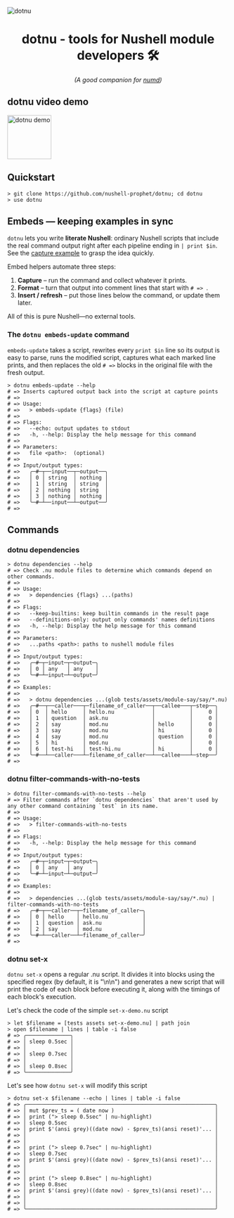 ![dotnu](https://github.com/user-attachments/assets/4fb74e46-f75b-4155-8e61-8ff75db66117)

<h1 align="center"><strong>dotnu - tools for Nushell module developers 🛠️</strong></h1>

<p align="center"><em>(A good companion for <a href="https://github.com/nushell-prophet/numd">numd</a>)</em></p>

## dotnu video demo

<a href="https://youtu.be/-C7_dfLXXrE">
  <img src="https://github.com/user-attachments/assets/fdd07bfc-7d77-4dca-8a1c-3e27ac3063f9" alt="dotnu demo" width="100"/>
</a>

## Quickstart

```nushell no-run
> git clone https://github.com/nushell-prophet/dotnu; cd dotnu
> use dotnu
```

## Embeds — keeping examples in sync

`dotnu` lets you write **literate Nushell**: ordinary Nushell scripts that include the real command output right after each pipeline ending in `| print $in`. See the [capture example](/dotnu-capture.nu) to grasp the idea quickly.

Embed helpers automate three steps:

1. **Capture** – run the command and collect whatever it prints.
2. **Format** – turn that output into comment lines that start with `# => `.
3. **Insert / refresh** – put those lines below the command, or update them later.

All of this is pure Nushell—no external tools.

### The `dotnu embeds-update` command

`embeds-update` takes a script, rewrites every `print $in` line so its output is easy to parse, runs the modified script, captures what each marked line prints, and then replaces the old `# =>` blocks in the original file with the fresh output.

```nushell
> dotnu embeds-update --help
# => Inserts captured output back into the script at capture points
# =>
# => Usage:
# =>   > embeds-update {flags} (file)
# =>
# => Flags:
# =>   --echo: output updates to stdout
# =>   -h, --help: Display the help message for this command
# =>
# => Parameters:
# =>   file <path>:  (optional)
# =>
# => Input/output types:
# =>   ╭─#─┬──input──┬─output──╮
# =>   │ 0 │ string  │ nothing │
# =>   │ 1 │ string  │ string  │
# =>   │ 2 │ nothing │ string  │
# =>   │ 3 │ nothing │ nothing │
# =>   ╰─#─┴──input──┴─output──╯
# =>
```

## Commands

### dotnu dependencies

```nushell
> dotnu dependencies --help
# => Check .nu module files to determine which commands depend on other commands.
# =>
# => Usage:
# =>   > dependencies {flags} ...(paths)
# =>
# => Flags:
# =>   --keep-builtins: keep builtin commands in the result page
# =>   --definitions-only: output only commands' names definitions
# =>   -h, --help: Display the help message for this command
# =>
# => Parameters:
# =>   ...paths <path>: paths to nushell module files
# =>
# => Input/output types:
# =>   ╭─#─┬─input─┬─output─╮
# =>   │ 0 │ any   │ any    │
# =>   ╰─#─┴─input─┴─output─╯
# =>
# => Examples:
# =>
# =>   > dotnu dependencies ...(glob tests/assets/module-say/say/*.nu)
# =>   ╭─#──┬──caller───┬─filename_of_caller──┬──callee───┬─step──╮
# =>   │ 0  │ hello     │ hello.nu            │           │     0 │
# =>   │ 1  │ question  │ ask.nu              │           │     0 │
# =>   │ 2  │ say       │ mod.nu              │ hello     │     0 │
# =>   │ 3  │ say       │ mod.nu              │ hi        │     0 │
# =>   │ 4  │ say       │ mod.nu              │ question  │     0 │
# =>   │ 5  │ hi        │ mod.nu              │           │     0 │
# =>   │ 6  │ test-hi   │ test-hi.nu          │ hi        │     0 │
# =>   ╰─#──┴──caller───┴─filename_of_caller──┴──callee───┴─step──╯
# =>
```

### dotnu filter-commands-with-no-tests

```nushell
> dotnu filter-commands-with-no-tests --help
# => Filter commands after `dotnu dependencies` that aren't used by any other command containing `test` in its name.
# =>
# => Usage:
# =>   > filter-commands-with-no-tests
# =>
# => Flags:
# =>   -h, --help: Display the help message for this command
# =>
# => Input/output types:
# =>   ╭─#─┬─input─┬─output─╮
# =>   │ 0 │ any   │ any    │
# =>   ╰─#─┴─input─┴─output─╯
# =>
# => Examples:
# =>
# =>   > dependencies ...(glob tests/assets/module-say/say/*.nu) | filter-commands-with-no-tests
# =>   ╭─#─┬──caller──┬─filename_of_caller─╮
# =>   │ 0 │ hello    │ hello.nu           │
# =>   │ 1 │ question │ ask.nu             │
# =>   │ 2 │ say      │ mod.nu             │
# =>   ╰─#─┴──caller──┴─filename_of_caller─╯
# =>
```

### dotnu set-x

`dotnu set-x` opens a regular .nu script. It divides it into blocks using the specified regex (by default, it is "\n\n") and generates a new script that will print the code of each block before executing it, along with the timings of each block's execution.

Let's check the code of the simple `set-x-demo.nu` script

```nushell
> let $filename = [tests assets set-x-demo.nu] | path join
> open $filename | lines | table -i false
# => ╭──────────────╮
# => │ sleep 0.5sec │
# => │              │
# => │ sleep 0.7sec │
# => │              │
# => │ sleep 0.8sec │
# => ╰──────────────╯
```

Let's see how `dotnu set-x` will modify this script

```nushell
> dotnu set-x $filename --echo | lines | table -i false
# => ╭────────────────────────────────────────────────────────────╮
# => │ mut $prev_ts = ( date now )                                │
# => │ print ("> sleep 0.5sec" | nu-highlight)                    │
# => │ sleep 0.5sec                                               │
# => │ print $'(ansi grey)((date now) - $prev_ts)(ansi reset)'... │
# => │                                                            │
# => │                                                            │
# => │ print ("> sleep 0.7sec" | nu-highlight)                    │
# => │ sleep 0.7sec                                               │
# => │ print $'(ansi grey)((date now) - $prev_ts)(ansi reset)'... │
# => │                                                            │
# => │                                                            │
# => │ print ("> sleep 0.8sec" | nu-highlight)                    │
# => │ sleep 0.8sec                                               │
# => │ print $'(ansi grey)((date now) - $prev_ts)(ansi reset)'... │
# => │                                                            │
# => │                                                            │
# => ╰────────────────────────────────────────────────────────────╯
```
